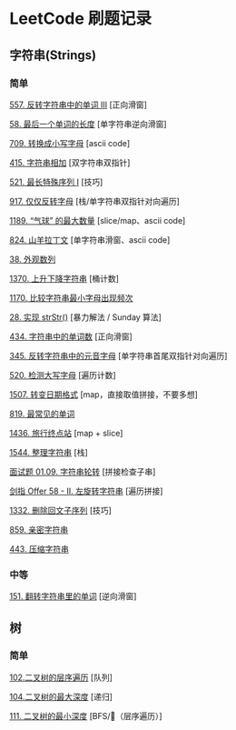 # LeetCode 刷题记录

## 字符串(Strings)

### 简单

[557. 反转字符串中的单词 III](https://leetcode-cn.com/problems/reverse-words-in-a-string-iii/) [正向滑窗]

[58. 最后一个单词的长度](https://leetcode-cn.com/problems/length-of-last-word/) [单字符串逆向滑窗]

[709. 转换成小写字母](https://leetcode-cn.com/problems/to-lower-case/) [ascii code]

[415. 字符串相加](https://leetcode-cn.com/problems/add-strings/) [双字符串双指针]

[521. 最长特殊序列 Ⅰ](https://leetcode-cn.com/problems/longest-uncommon-subsequence-i/) [技巧]

[917. 仅仅反转字母](https://leetcode-cn.com/problems/reverse-only-letters/) [栈/单字符串双指针对向遍历]

[1189. “气球” 的最大数量](https://leetcode-cn.com/problems/maximum-number-of-balloons/) [slice/map、ascii code]

[824. 山羊拉丁文](https://leetcode-cn.com/problems/goat-latin/) [单字符串滑窗、ascii code]

[38. 外观数列](https://leetcode-cn.com/problems/count-and-say/)

[1370. 上升下降字符串](https://leetcode-cn.com/problems/increasing-decreasing-string/) [桶计数]

[1170. 比较字符串最小字母出现频次](https://leetcode-cn.com/problems/compare-strings-by-frequency-of-the-smallest-character/)

[28. 实现 strStr()](https://leetcode-cn.com/problems/implement-strstr/) [暴力解法 / Sunday 算法]

[434. 字符串中的单词数](https://leetcode-cn.com/problems/number-of-segments-in-a-string/) [正向滑窗]

[345. 反转字符串中的元音字母](https://leetcode-cn.com/problems/reverse-vowels-of-a-string/) [单字符串首尾双指针对向遍历]

[520. 检测大写字母](https://leetcode-cn.com/problems/detect-capital/) [遍历计数]

[1507. 转变日期格式](https://leetcode-cn.com/problems/reformat-date/) [map，直接取值拼接，不要多想]

[819. 最常见的单词](https://leetcode-cn.com/problems/most-common-word/)

[1436. 旅行终点站](https://leetcode-cn.com/problems/destination-city/) [map + slice]

[1544. 整理字符串](https://leetcode-cn.com/problems/make-the-string-great/) [栈]

[面试题 01.09. 字符串轮转](https://leetcode-cn.com/problems/string-rotation-lcci/) [拼接检查子串]

[剑指 Offer 58 - II. 左旋转字符串](https://leetcode-cn.com/problems/zuo-xuan-zhuan-zi-fu-chuan-lcof/) [遍历拼接]

[1332. 删除回文子序列](https://leetcode-cn.com/problems/remove-palindromic-subsequences/) [技巧]

[859. 亲密字符串](https://leetcode-cn.com/problems/buddy-strings/)

[443. 压缩字符串](https://leetcode-cn.com/problems/string-compression/)


### 中等

[151. 翻转字符串里的单词](https://leetcode-cn.com/problems/reverse-words-in-a-string/) [逆向滑窗]


## 树

### 简单

[102.二叉树的层序遍历](https://leetcode-cn.com/problems/binary-tree-level-order-traversal) [队列]

[104.二叉树的最大深度](https://leetcode-cn.com/problems/maximum-depth-of-binary-tree) [递归]

[111. 二叉树的最小深度](https://leetcode-cn.com/problems/minimum-depth-of-binary-tree/submissions/) [BFS/（层序遍历）]